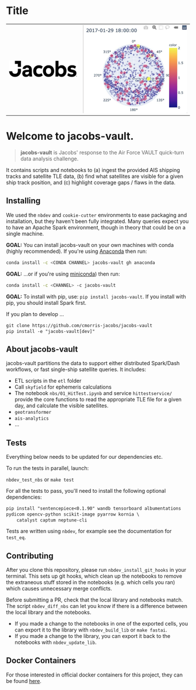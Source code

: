 # Title



<table>
    <tr><td><img src="images/Jacobs_logo_rgb_black.png" width="200"/></td>
        <td><img alt="Satellites Visible" src="images/polar_plot2.png" width="300"></td>
    </tr>
</table>
    
# Welcome to jacobs-vault.
 
> **jacobs-vault** is Jacobs' response to the Air Force VAULT quick-turn data analysis challenge. 

It contains scripts and notebooks to (a) ingest the provided AIS shipping tracks and satellite TLE data, (b) find what satellites are visible for a given ship track position, and (c) highlight coverage gaps / flaws in the data. 

## Installing

We used the `nbdev` and `cookie-cutter` environments to ease packaging and installation, but they haven't been fully integrated.  Many queries expect you to have an Apache Spark environment, though in theory that could be on a single machine.  

**GOAL:** 
You can install jacobs-vault on your own machines with conda (highly recommended). If you're using [Anaconda](https://www.anaconda.com/products/individual) then run:
```bash
conda install -c <CONDA CHANNEL> jacobs-vault gh anaconda
```

**GOAL:**
...or if you're using [miniconda](https://docs.conda.io/en/latest/miniconda.html)) then run:
```bash
conda install -c <CHANNEL> -c jacobs-vault
```

**GOAL:**
To install with pip, use: `pip install jacobs-vault`. If you install with pip, you should install Spark first.

If you plan to develop ...

``` 
git clone https://github.com/cmorris-jacobs/jacobs-vault
pip install -e "jacobs-vault[dev]"
``` 

## About jacobs-vault

jacobs-vault partitions the data to support either distributed Spark/Dash workflows, or fast single-ship satellite queries. It includes: 

* ETL scripts in the `etl` folder
* Call `skyfield` for ephemeris calculations
* The notebook `nbs/01_HitTest.ipynb` and service `hittestservice/` provide the core functions to read the appropriate TLE file for a given day, and calculate the visible satellites.
* `geotransformer`
* `ais-analytics`
* ...

## Tests

Everything below needs to be updated for our dependencies etc. 

To run the tests in parallel, launch:

`nbdev_test_nbs` or `make test`

For all the tests to pass, you'll need to install the following optional dependencies:

```
pip install "sentencepiece<0.1.90" wandb tensorboard albumentations pydicom opencv-python scikit-image pyarrow kornia \
    catalyst captum neptune-cli
```

Tests are written using `nbdev`, for example see the documentation for `test_eq`.

## Contributing

After you clone this repository, please run `nbdev_install_git_hooks` in your terminal. This sets up git hooks, which clean up the notebooks to remove the extraneous stuff stored in the notebooks (e.g. which cells you ran) which causes unnecessary merge conflicts.

Before submitting a PR, check that the local library and notebooks match. The script `nbdev_diff_nbs` can let you know if there is a difference between the local library and the notebooks.

- If you made a change to the notebooks in one of the exported cells, you can export it to the library with `nbdev_build_lib` or `make fastai`.
- If you made a change to the library, you can export it back to the notebooks with `nbdev_update_lib`.

## Docker Containers

For those interested in official docker containers for this project, they can be found [here](https://github.com/fastai/docker-containers#fastai).
